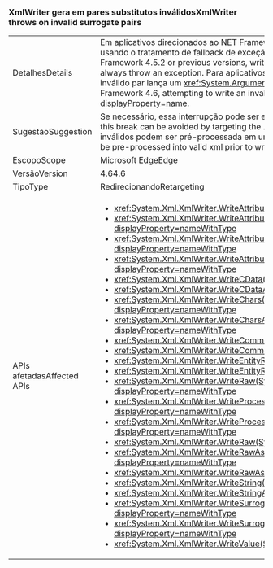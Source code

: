 ### <a name="xmlwriter-throws-on-invalid-surrogate-pairs"></a><span data-ttu-id="02e38-101">XmlWriter gera em pares substitutos inválidos</span><span class="sxs-lookup"><span data-stu-id="02e38-101">XmlWriter throws on invalid surrogate pairs</span></span>

|   |   |
|---|---|
|<span data-ttu-id="02e38-102">Detalhes</span><span class="sxs-lookup"><span data-stu-id="02e38-102">Details</span></span>|<span data-ttu-id="02e38-103">Em aplicativos direcionados ao NET Framework 4.5.2 ou versões anteriores, escrever um par alternativo inválido usando o tratamento de fallback de exceção nem sempre gera uma exceção.</span><span class="sxs-lookup"><span data-stu-id="02e38-103">For apps that target the .NET Framework 4.5.2 or previous versions, writing an invalid surrogate pair using exception fallback handling does not always throw an exception.</span></span> <span data-ttu-id="02e38-104">Para aplicativos de destino do .NET Framework 4.6, tentando gravar um substituto inválido par lança um <xref:System.ArgumentException?displayProperty=name>.</span><span class="sxs-lookup"><span data-stu-id="02e38-104">For apps that target the .NET Framework 4.6, attempting to write an invalid surrogate pair throws an <xref:System.ArgumentException?displayProperty=name>.</span></span>|
|<span data-ttu-id="02e38-105">Sugestão</span><span class="sxs-lookup"><span data-stu-id="02e38-105">Suggestion</span></span>|<span data-ttu-id="02e38-106">Se necessário, essa interrupção pode ser evitados direcionando o .NET Framework 4.5.2 ou anterior.</span><span class="sxs-lookup"><span data-stu-id="02e38-106">If necessary, this break can be avoided by targeting the .NET Framework 4.5.2 or earlier.</span></span> <span data-ttu-id="02e38-107">Como alternativa, os pares substitutos inválidos podem ser pré-processada em um xml válido antes de gravá-los.</span><span class="sxs-lookup"><span data-stu-id="02e38-107">Alternatively, invalid surrogate pairs can be pre-processed into valid xml prior to writing them.</span></span>|
|<span data-ttu-id="02e38-108">Escopo</span><span class="sxs-lookup"><span data-stu-id="02e38-108">Scope</span></span>|<span data-ttu-id="02e38-109">Microsoft Edge</span><span class="sxs-lookup"><span data-stu-id="02e38-109">Edge</span></span>|
|<span data-ttu-id="02e38-110">Versão</span><span class="sxs-lookup"><span data-stu-id="02e38-110">Version</span></span>|<span data-ttu-id="02e38-111">4.6</span><span class="sxs-lookup"><span data-stu-id="02e38-111">4.6</span></span>|
|<span data-ttu-id="02e38-112">Tipo</span><span class="sxs-lookup"><span data-stu-id="02e38-112">Type</span></span>|<span data-ttu-id="02e38-113">Redirecionando</span><span class="sxs-lookup"><span data-stu-id="02e38-113">Retargeting</span></span>|
|<span data-ttu-id="02e38-114">APIs afetadas</span><span class="sxs-lookup"><span data-stu-id="02e38-114">Affected APIs</span></span>|<ul><li><xref:System.Xml.XmlWriter.WriteAttributeString(System.String,System.String)?displayProperty=nameWithType></li><li><xref:System.Xml.XmlWriter.WriteAttributeString(System.String,System.String,System.String)?displayProperty=nameWithType></li><li><xref:System.Xml.XmlWriter.WriteAttributeString(System.String,System.String,System.String,System.String)?displayProperty=nameWithType></li><li><xref:System.Xml.XmlWriter.WriteAttributeStringAsync(System.String,System.String,System.String,System.String)?displayProperty=nameWithType></li><li><xref:System.Xml.XmlWriter.WriteCData(System.String)?displayProperty=nameWithType></li><li><xref:System.Xml.XmlWriter.WriteCDataAsync(System.String)?displayProperty=nameWithType></li><li><xref:System.Xml.XmlWriter.WriteChars(System.Char[],System.Int32,System.Int32)?displayProperty=nameWithType></li><li><xref:System.Xml.XmlWriter.WriteCharsAsync(System.Char[],System.Int32,System.Int32)?displayProperty=nameWithType></li><li><xref:System.Xml.XmlWriter.WriteComment(System.String)?displayProperty=nameWithType></li><li><xref:System.Xml.XmlWriter.WriteCommentAsync(System.String)?displayProperty=nameWithType></li><li><xref:System.Xml.XmlWriter.WriteEntityRef(System.String)?displayProperty=nameWithType></li><li><xref:System.Xml.XmlWriter.WriteEntityRefAsync(System.String)?displayProperty=nameWithType></li><li><xref:System.Xml.XmlWriter.WriteRaw(System.Char[],System.Int32,System.Int32)?displayProperty=nameWithType></li><li><xref:System.Xml.XmlWriter.WriteProcessingInstruction(System.String,System.String)?displayProperty=nameWithType></li><li><xref:System.Xml.XmlWriter.WriteProcessingInstructionAsync(System.String,System.String)?displayProperty=nameWithType></li><li><xref:System.Xml.XmlWriter.WriteRaw(System.String)?displayProperty=nameWithType></li><li><xref:System.Xml.XmlWriter.WriteRawAsync(System.Char[],System.Int32,System.Int32)?displayProperty=nameWithType></li><li><xref:System.Xml.XmlWriter.WriteRawAsync(System.String)?displayProperty=nameWithType></li><li><xref:System.Xml.XmlWriter.WriteString(System.String)?displayProperty=nameWithType></li><li><xref:System.Xml.XmlWriter.WriteStringAsync(System.String)?displayProperty=nameWithType></li><li><xref:System.Xml.XmlWriter.WriteSurrogateCharEntity(System.Char,System.Char)?displayProperty=nameWithType></li><li><xref:System.Xml.XmlWriter.WriteSurrogateCharEntityAsync(System.Char,System.Char)?displayProperty=nameWithType></li><li><xref:System.Xml.XmlWriter.WriteValue(System.String)?displayProperty=nameWithType></li></ul>|


